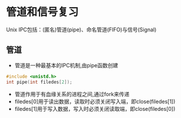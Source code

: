 # 管道和信号复习

Unix IPC包括：(匿名)管道(pipe)、命名管道(FIFO)与信号(Signal)

## 管道

- 管道是一种最基本的IPC机制,由pipe函数创建

```C
#include <unistd.h>
int pipe(int filedes[2]);
```

- 管道作用于有血缘关系的进程之间,通过fork来传递
- filedes[0]用于读出数据，读取时必须关闭写入端，即close(filedes[1])
- filedes[1]用于写入数据，写入时必须关闭读取端，即close(filedes[0])
